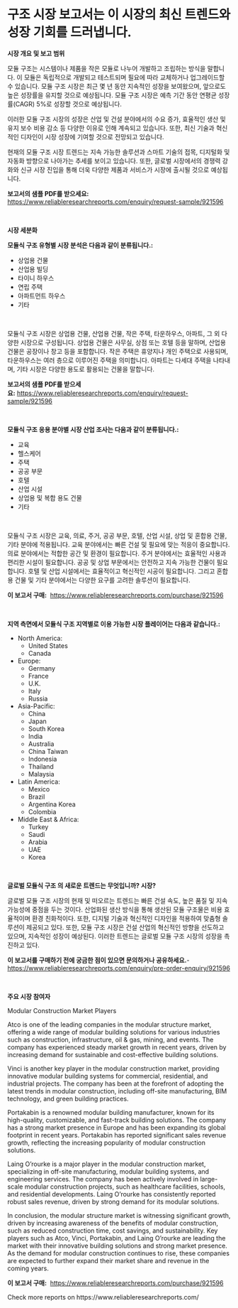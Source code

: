 <p><h1>구조 시장 보고서는 이 시장의 최신 트렌드와 성장 기회를 드러냅니다.</h1></p><p><strong>시장 개요 및 보고 범위</strong></p>
<p><p>모듈 구조는 시스템이나 제품을 작은 모듈로 나누어 개발하고 조립하는 방식을 말합니다. 이 모듈은 독립적으로 개발되고 테스트되며 필요에 따라 교체하거나 업그레이드할 수 있습니다. 모듈 구조 시장은 최근 몇 년 동안 지속적인 성장을 보여왔으며, 앞으로도 높은 성장률을 유지할 것으로 예상됩니다. 모듈 구조 시장은 예측 기간 동안 연평균 성장률(CAGR) 5%로 성장할 것으로 예상됩니다.</p><p>이러한 모듈 구조 시장의 성장은 산업 및 건설 분야에서의 수요 증가, 효율적인 생산 및 유지 보수 비용 감소 등 다양한 이유로 인해 계속되고 있습니다. 또한, 최신 기술과 혁신적인 디자인이 시장 성장에 기여할 것으로 전망되고 있습니다.</p><p>현재의 모듈 구조 시장 트렌드는 지속 가능한 솔루션과 스마트 기술의 접목, 디지털화 및 자동화 방향으로 나아가는 추세를 보이고 있습니다. 또한, 글로벌 시장에서의 경쟁력 강화와 신규 시장 진입을 통해 더욱 다양한 제품과 서비스가 시장에 출시될 것으로 예상됩니다.</p></p>
<p><strong>보고서의 샘플 PDF를 받으세요:</strong> <a href="https://www.reliableresearchreports.com/enquiry/request-sample/921596">https://www.reliableresearchreports.com/enquiry/request-sample/921596</a></p>
<p>&nbsp;</p>
<p><strong>시장 세분화</strong></p>
<p><strong>모듈식 구조 유형별 시장 분석은 다음과 같이 분류됩니다.:</strong></p>
<p><ul><li>상업용 건물</li><li>산업용 빌딩</li><li>타이니 하우스</li><li>연립 주택</li><li>아파트먼트 하우스</li><li>기타</li></ul></p>
<p>&nbsp;</p>
<p><p>모듈식 구조 시장은 상업용 건물, 산업용 건물, 작은 주택, 타운하우스, 아파트, 그 외 다양한 시장으로 구성됩니다. 상업용 건물은 사무실, 상점 또는 호텔 등을 말하며, 산업용 건물은 공장이나 창고 등을 포함합니다. 작은 주택은 휴양지나 개인 주택으로 사용되며, 타운하우스는 여러 층으로 이루어진 주택을 의미합니다. 아파트는 다세대 주택을 나타내며, 기타 시장은 다양한 용도로 활용되는 건물을 말합니다.</p></p>
<p><strong>보고서의 샘플 PDF를 받으세요:</strong>&nbsp;<a href="https://www.reliableresearchreports.com/enquiry/request-sample/921596">https://www.reliableresearchreports.com/enquiry/request-sample/921596</a></p>
<p>&nbsp;</p>
<p><strong> 모듈식 구조 응용 분야별 시장 산업 조사는 다음과 같이 분류됩니다.:</strong></p>
<p><ul><li>교육</li><li>헬스케어</li><li>주택</li><li>공공 부문</li><li>호텔</li><li>산업 시설</li><li>상업용 및 복합 용도 건물</li><li>기타</li></ul></p>
<p>&nbsp;</p>
<p><p>모듈식 구조 시장은 교육, 의료, 주거, 공공 부문, 호텔, 산업 시설, 상업 및 혼합용 건물, 기타 분야에 적용됩니다. 교육 분야에서는 빠른 건설 및 필요에 맞는 적응이 중요합니다. 의료 분야에서는 적합한 공간 및 환경이 필요합니다. 주거 분야에서는 효율적인 사용과 편리한 시설이 필요합니다. 공공 및 상업 부문에서는 안전하고 지속 가능한 건물이 필요합니다. 호텔 및 산업 시설에서는 효율적이고 혁신적인 시공이 필요합니다. 그리고 혼합용 건물 및 기타 분야에서는 다양한 요구를 고려한 솔루션이 필요합니다.</p></p>
<p><strong>이 보고서 구매:</strong>&nbsp; <a href="https://www.reliableresearchreports.com/purchase/921596">https://www.reliableresearchreports.com/purchase/921596</a></p>
<p>&nbsp;</p>
<p><strong>지역 측면에서 모듈식 구조 지역별로 이용 가능한 시장 플레이어는 다음과 같습니다.:</strong></p>
<p><ul>
    <li>
        North America:
        <ul>
            <li>United States</li>
            <li>Canada</li>
        </ul>
    </li>
    <li>
        Europe:
        <ul>
            <li>Germany</li>
            <li>France</li>
            <li>U.K.</li>
            <li>Italy</li>
            <li>Russia</li>
        </ul>
    </li>
    <li>
        Asia-Pacific:
        <ul>
            <li>China</li>
            <li>Japan</li>
            <li>South Korea</li>
            <li>India</li>
            <li>Australia</li>
            <li>China Taiwan</li>
            <li>Indonesia</li>
            <li>Thailand</li>
            <li>Malaysia</li>
        </ul>
    </li>
    <li>
        Latin America:
        <ul>
            <li>Mexico</li>
            <li>Brazil</li>
            <li>Argentina Korea</li>
            <li>Colombia</li>
        </ul>
    </li>
    <li>
        Middle East & Africa:
        <ul>
            <li>Turkey</li>
            <li>Saudi</li>
            <li>Arabia</li>
            <li>UAE</li>
            <li>Korea</li>
        </ul>
    </li>
    </ul></p>
<p>&nbsp;</p>
<p><strong>글로벌 모듈식 구조 의 새로운 트렌드는 무엇입니까? 시장?</strong></p>
<p><p>글로벌 모듈 구조 시장의 현재 및 떠오르는 트렌드는 빠른 건설 속도, 높은 품질 및 지속 가능성에 중점을 두는 것이다. 산업화된 생산 방식을 통해 생산된 모듈 구조물은 비용 효율적이며 환경 친화적이다. 또한, 디지털 기술과 혁신적인 디자인을 적용하여 맞춤형 솔루션이 제공되고 있다. 또한, 모듈 구조 시장은 건설 산업의 혁신적인 방향을 선도하고 있으며, 지속적인 성장이 예상된다. 이러한 트렌드는 글로벌 모듈 구조 시장의 성장을 촉진하고 있다.</p></p>
<p><strong>이 보고서를 구매하기 전에 궁금한 점이 있으면 문의하거나 공유하세요.</strong>- <a href="https://www.reliableresearchreports.com/enquiry/pre-order-enquiry/921596">https://www.reliableresearchreports.com/enquiry/pre-order-enquiry/921596</a></p>
<p>&nbsp;</p>
<p><strong>주요 시장 참여자</strong></p>
<p><p>Modular Construction Market Players</p><p>Atco is one of the leading companies in the modular structure market, offering a wide range of modular building solutions for various industries such as construction, infrastructure, oil & gas, mining, and events. The company has experienced steady market growth in recent years, driven by increasing demand for sustainable and cost-effective building solutions.</p><p>Vinci is another key player in the modular construction market, providing innovative modular building systems for commercial, residential, and industrial projects. The company has been at the forefront of adopting the latest trends in modular construction, including off-site manufacturing, BIM technology, and green building practices.</p><p>Portakabin is a renowned modular building manufacturer, known for its high-quality, customizable, and fast-track building solutions. The company has a strong market presence in Europe and has been expanding its global footprint in recent years. Portakabin has reported significant sales revenue growth, reflecting the increasing popularity of modular construction solutions.</p><p>Laing O’rourke is a major player in the modular construction market, specializing in off-site manufacturing, modular building systems, and engineering services. The company has been actively involved in large-scale modular construction projects, such as healthcare facilities, schools, and residential developments. Laing O’rourke has consistently reported robust sales revenue, driven by strong demand for its modular solutions.</p><p>In conclusion, the modular structure market is witnessing significant growth, driven by increasing awareness of the benefits of modular construction, such as reduced construction time, cost savings, and sustainability. Key players such as Atco, Vinci, Portakabin, and Laing O’rourke are leading the market with their innovative building solutions and strong market presence. As the demand for modular construction continues to rise, these companies are expected to further expand their market share and revenue in the coming years.</p></p>
<p><strong>이 보고서 구매:</strong>&nbsp;&nbsp;<a href="https://www.reliableresearchreports.com/purchase/921596">https://www.reliableresearchreports.com/purchase/921596</a></p>
<p>Check more reports on https://www.reliableresearchreports.com/</p>
